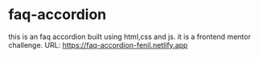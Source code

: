 # faq-accordion
this is an faq accordion built using html,css and js. it is a frontend mentor challenge.
URL: https://faq-accordion-fenil.netlify.app